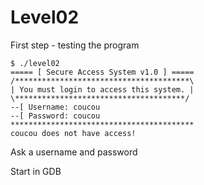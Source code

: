 # Level02

First step - testing the program

    $ ./level02 
    ===== [ Secure Access System v1.0 ] =====
    /***************************************\
    | You must login to access this system. |
    \**************************************/
    --[ Username: coucou
    --[ Password: coucou
    *****************************************
    coucou does not have access!

Ask a username and password

Start in GDB


